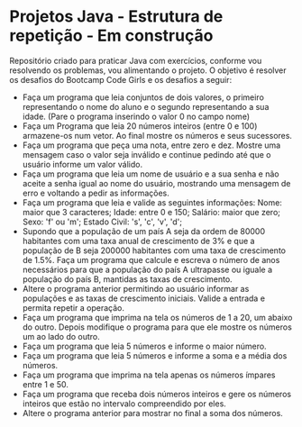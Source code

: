 # Projetos Java - Estrutura de repetição - Em construção

Repositório criado para praticar Java com exercícios, conforme vou resolvendo os problemas, vou alimentando o projeto.
O objetivo é resolver os desafios do Bootcamp Code Girls e os desafios a seguir:


-  Faça um programa que leia conjuntos de dois valores, o primeiro representando o nome do aluno e o segundo representando a sua idade. (Pare o programa inserindo o valor 0 no campo nome)
-  Faça um Programa que leia 20 números inteiros (entre 0 e 100) armazene-os num vetor. Ao final mostre os números e seus sucessores.
-  Faça um programa que peça uma nota, entre zero e dez. Mostre uma mensagem caso o valor seja inválido e continue pedindo até que o usuário informe um valor válido.
-  Faça um programa que leia um nome de usuário e a sua senha e não aceite a senha igual ao nome do usuário, mostrando uma mensagem de erro e voltando a pedir as informações.
-  Faça um programa que leia e valide as seguintes informações:
Nome: maior que 3 caracteres;
Idade: entre 0 e 150;
Salário: maior que zero;
Sexo: 'f' ou 'm';
Estado Civil: 's', 'c', 'v', 'd';
-  Supondo que a população de um país A seja da ordem de 80000 habitantes com uma taxa anual de crescimento de 3% e que a população de B seja 200000 habitantes com uma taxa de crescimento de 1.5%. Faça um programa que calcule e escreva o número de anos necessários para que a população do país A ultrapasse ou iguale a população do país B, mantidas as taxas de crescimento.
-  Altere o programa anterior permitindo ao usuário informar as populações e as taxas de crescimento iniciais. Valide a entrada e permita repetir a operação.
-  Faça um programa que imprima na tela os números de 1 a 20, um abaixo do outro. Depois modifique o programa para que ele mostre os números um ao lado do outro.
-  Faça um programa que leia 5 números e informe o maior número.
-  Faça um programa que leia 5 números e informe a soma e a média dos números.
-  Faça um programa que imprima na tela apenas os números ímpares entre 1 e 50.
-  Faça um programa que receba dois números inteiros e gere os números inteiros que estão no intervalo compreendido por eles.
-  Altere o programa anterior para mostrar no final a soma dos números.
